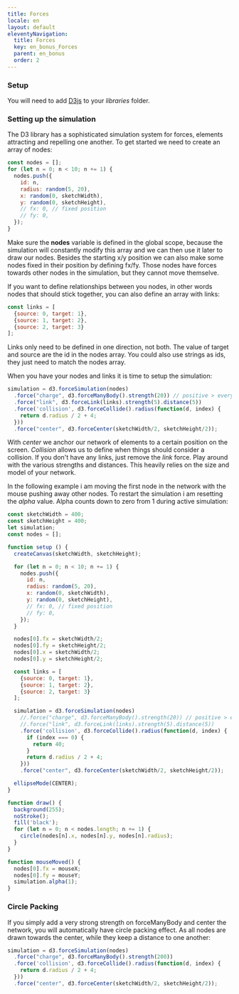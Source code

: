 ```yaml
---
title: Forces
locale: en
layout: default
eleventyNavigation:
  title: Forces
  key: en_bonus_Forces
  parent: en_bonus
  order: 2
---
```


### Setup

You will need to add [D3js](https://d3js.org/d3.v7.min.js) to your *libraries* folder.

### Setting up the simulation

The D3 library has a sophisticated simulation system for forces, elements attracting and repelling one another. To get started we need to create an array of nodes:

```js
const nodes = [];
for (let n = 0; n < 10; n += 1) {
  nodes.push({
    id: n,
    radius: random(5, 20),
    x: random(0, sketchWidth),
    y: random(0, sketchHeight),
    // fx: 0, // fixed position
    // fy: 0,
  });
}
```

Make sure the **nodes** variable is defined in the global scope, because the simulation will constantly modify this array and we can then use it later to draw our nodes. Besides the starting x/y position we can also make some nodes fixed in their position by defining fx/fy. Those nodes have forces towards other nodes in the simulation, but they cannot move themselve.

If you want to define relationships between you nodes, in other words nodes that should stick together, you can also define an array with links:

```js
const links = [
  {source: 0, target: 1},
  {source: 1, target: 2},
  {source: 2, target: 3}
];
```

Links only need to be defined in one direction, not both. The value of target and source are the id in the nodes array. You could also use strings as ids, they just need to match the nodes array.

When you have your nodes and links it is time to setup the simulation:

```js
simulation = d3.forceSimulation(nodes)
  .force("charge", d3.forceManyBody().strength(20)) // positive > everything attracts, negative > everything repells
  .force("link", d3.forceLink(links).strength(5).distance(5))
  .force('collision', d3.forceCollide().radius(function(d, index) {
    return d.radius / 2 + 4;
  }))
  .force("center", d3.forceCenter(sketchWidth/2, sketchHeight/2));
```

With *center* we anchor our network of elements to a certain position on the screen. *Collision* allows us to define when things should consider a collision. If you don't have any links, just remove the *link* force. Play around with the various strengths and distances. This heavily relies on the size and model of your network.

In the following example i am moving the first node in the network with the mouse pushing away other nodes. To restart the simulation i am resetting the *alpha* value. Alpha counts down to zero from 1 during active simulation:

```js
const sketchWidth = 400;
const sketchHeight = 400;
let simulation;
const nodes = [];

function setup () {
  createCanvas(sketchWidth, sketchHeight);

  for (let n = 0; n < 10; n += 1) {
    nodes.push({
      id: n,
      radius: random(5, 20),
      x: random(0, sketchWidth),
      y: random(0, sketchHeight),
      // fx: 0, // fixed position
      // fy: 0,
    });
  }

  nodes[0].fx = sketchWidth/2;
  nodes[0].fy = sketchHeight/2;
  nodes[0].x = sketchWidth/2;
  nodes[0].y = sketchHeight/2;

  const links = [
    {source: 0, target: 1},
    {source: 1, target: 2},
    {source: 2, target: 3}
  ];

  simulation = d3.forceSimulation(nodes)
    //.force("charge", d3.forceManyBody().strength(20)) // positive > everything attracts, negative > everything repells
    //.force("link", d3.forceLink(links).strength(5).distance(5))
    .force('collision', d3.forceCollide().radius(function(d, index) {
      if (index === 0) {
        return 40;
      }
      return d.radius / 2 + 4;
    }))
    .force("center", d3.forceCenter(sketchWidth/2, sketchHeight/2));

  ellipseMode(CENTER);
}

function draw() {
  background(255);
  noStroke();
  fill('black');
  for (let n = 0; n < nodes.length; n += 1) {
    circle(nodes[n].x, nodes[n].y, nodes[n].radius);
  }
}

function mouseMoved() {
  nodes[0].fx = mouseX;
  nodes[0].fy = mouseY;
  simulation.alpha(1);
}
```

### Circle Packing

If you simply add a very strong strength on forceManyBody and center the network, you will automatically have circle packing effect. As all nodes are drawn towards the center, while they keep a distance to one another:

```js
simulation = d3.forceSimulation(nodes)
  .force("charge", d3.forceManyBody().strength(200))
  .force('collision', d3.forceCollide().radius(function(d, index) {
    return d.radius / 2 + 4;
  }))
  .force("center", d3.forceCenter(sketchWidth/2, sketchHeight/2));
```
